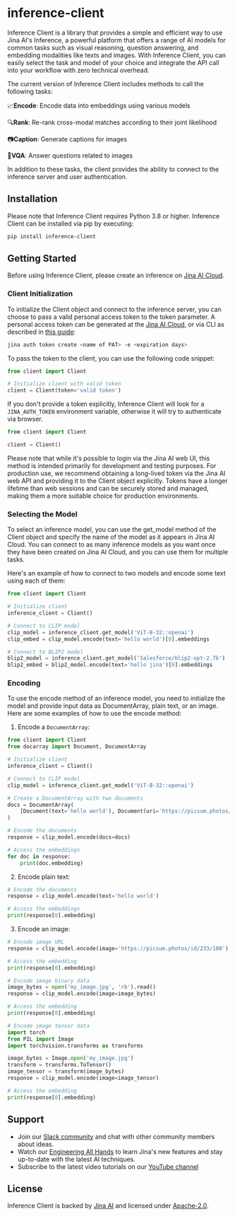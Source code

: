 # inference-client

Inference Client is a library that provides a simple and efficient way to use Jina AI's Inference, a powerful platform that offers a range of AI models for common tasks such as visual reasoning, question answering, and embedding modalities like texts and images. 
With Inference Client, you can easily select the task and model of your choice and integrate the API call into your workflow with zero technical overhead. 

The current version of Inference Client includes methods to call the following tasks:

📈**Encode**: Encode data into embeddings using various models 

🔍**Rank**: Re-rank cross-modal matches according to their joint likelihood

📷**Caption**: Generate captions for images 

🤔**VQA**: Answer questions related to images 

In addition to these tasks, the client provides the ability to connect to the inference server and user authentication.

## Installation

Please note that Inference Client requires Python 3.8 or higher. Inference Client can be installed via pip by executing:
```bash
pip install inference-client
```

## Getting Started

Before using Inference Client, please create an inference on [Jina AI Cloud](https://cloud.jina.ai/user/inference).

### Client Initialization

To initialize the Client object and connect to the inference server, you can choose to pass a valid personal access token to the token parameter.
A personal access token can be generated at the [Jina AI Cloud](https://cloud.jina.ai/settings/tokens), or via CLI as described in [this guide](https://docs.jina.ai/jina-ai-cloud/login/#create-a-new-pat):
```bash
jina auth token create <name of PAT> -e <expiration days>
```

To pass the token to the client, you can use the following code snippet:

```python
from client import Client

# Initialize client with valid token
client = Client(token='valid token')
```

If you don't provide a token explicitly, Inference Client will look for a `JINA_AUTH_TOKEN` environment variable, otherwise it will try to authenticate via browser.

```python
from client import Client

client = Client()
```

Please note that while it's possible to login via the Jina AI web UI, this method is intended primarily for development and testing purposes. 
For production use, we recommend obtaining a long-lived token via the Jina AI web API and providing it to the Client object explicitly. 
Tokens have a longer lifetime than web sessions and can be securely stored and managed, making them a more suitable choice for production environments.

### Selecting the Model

To select an inference model, you can use the get_model method of the Client object and specify the name of the model as it appears in Jina AI Cloud. 
You can connect to as many inference models as you want once they have been created on Jina AI Cloud, and you can use them for multiple tasks.

Here's an example of how to connect to two models and encode some text using each of them:
    
```python
from client import Client

# Initialize client
inference_client = Client()

# Connect to CLIP model
clip_model = inference_client.get_model('ViT-B-32::openai')
clip_embed = clip_model.encode(text='hello world')[0].embeddings

# Connect to BLIP2 model
blip2_model = inference_client.get_model('Salesforce/blip2-opt-2.7b')
blip2_embed = blip2_model.encode(text='hello jina')[0].embeddings
```

### Encoding

To use the encode method of an inference model, you need to initialize the model and provide input data as DocumentArray, plain text, or an image. 
Here are some examples of how to use the encode method:

1. Encode a `DocumentArray`:

```python
from client import Client
from docarray import Document, DocumentArray

# Initialize client
inference_client = Client()

# Connect to CLIP model
clip_model = inference_client.get_model('ViT-B-32::openai')

# Create a DocumentArray with two documents
docs = DocumentArray(
    [Document(text='hello world'), Document(uri='https://picsum.photos/id/233/100')]
)

# Encode the documents
response = clip_model.encode(docs=docs)

# Access the embeddings
for doc in response:
    print(doc.embedding)
```

2. Encode plain text:

```python
# Encode the documents
response = clip_model.encode(text='hello world')

# Access the embeddings
print(response[0].embedding)
```

3. Encode an image:

```python
# Encode image URL
response = clip_model.encode(image='https://picsum.photos/id/233/100')

# Access the embedding
print(response[0].embedding)

# Encode image binary data
image_bytes = open('my_image.jpg', 'rb').read()
response = clip_model.encode(image=image_bytes)

# Access the embedding
print(response[0].embedding)

# Encode image tensor data
import torch
from PIL import Image
import torchvision.transforms as transforms

image_bytes = Image.open('my_image.jpg')
transform = transforms.ToTensor()
image_tensor = transform(image_bytes)
response = clip_model.encode(image=image_tensor)

# Access the embedding
print(response[0].embedding)
```

## Support

- Join our [Slack community](https://slack.jina.ai) and chat with other community members about ideas.
- Watch our [Engineering All Hands](https://youtube.com/playlist?list=PL3UBBWOUVhFYRUa_gpYYKBqEAkO4sxmne) to learn Jina's new features and stay up-to-date with the latest AI techniques.
- Subscribe to the latest video tutorials on our [YouTube channel](https://youtube.com/c/jina-ai)

## License

Inference Client is backed by [Jina AI](https://jina.ai) and licensed under [Apache-2.0](./LICENSE). 